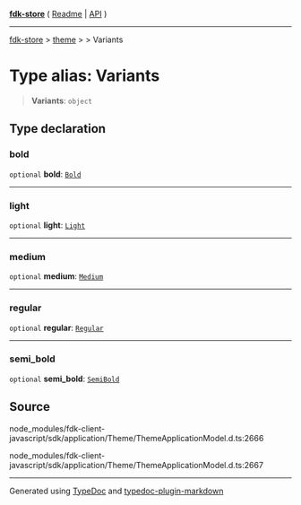 [**fdk-store**](../../../README.md) ( [Readme](../../../README.md) \| [API](../../../API.md) )

---

[fdk-store](../../../API.md) > [theme](../../README.md) > [<internal>](../README.md) > Variants

# Type alias: Variants

> **Variants**: `object`

## Type declaration

### bold

`optional` **bold**: [`Bold`](type-alias.Bold.md)

---

### light

`optional` **light**: [`Light`](type-alias.Light.md)

---

### medium

`optional` **medium**: [`Medium`](type-alias.Medium.md)

---

### regular

`optional` **regular**: [`Regular`](type-alias.Regular.md)

---

### semi_bold

`optional` **semi_bold**: [`SemiBold`](type-alias.SemiBold.md)

## Source

node_modules/fdk-client-javascript/sdk/application/Theme/ThemeApplicationModel.d.ts:2666

node_modules/fdk-client-javascript/sdk/application/Theme/ThemeApplicationModel.d.ts:2667

---

Generated using [TypeDoc](https://typedoc.org/) and [typedoc-plugin-markdown](https://www.npmjs.com/package/typedoc-plugin-markdown)
